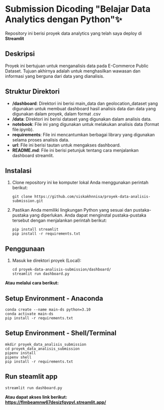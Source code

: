 # Submission Dicoding "Belajar Data Analytics dengan Python"✨

Repository ini berisi proyek data analytics yang telah saya deploy di **Streamlit** 

## Deskripsi

Proyek ini bertujuan untuk menganalisis data pada E-Commerce Public Dataset. Tujuan akhirnya adalah untuk menghasilkan wawasan dan informasi yang berguna dari data yang dianalisis.

## Struktur Direktori

- **/dashboard**: Direktori ini berisi main_data dan geolocation_dataset yang digunakan untuk membuat dashboard hasil analisis data dan data yang digunakan dalam proyek, dalam format .csv 
- **/data**: Direktori ini berisi dataset yang digunakan dalam analisis data.
- **notebook**: File ini yang digunakan untuk melakukan analisis data (format file:ipynb).
- **requirements**: File ini mencantumkan berbagai library yang digunakan selama proses analisis data.
- **url**: File ini berisi tautan untuk mengakses dashboard.
- **README.md**: File ini berisi petunjuk tentang cara menjalankan dashboard streamlit.

## Instalasi

1. Clone repository ini ke komputer lokal Anda menggunakan perintah berikut:

   ```shell
   git clone https://github.com/siskakhnnisa/proyek-data-analisis-submission.git
   ```

2. Pastikan Anda memiliki lingkungan Python yang sesuai dan pustaka-pustaka yang diperlukan. Anda dapat menginstal pustaka-pustaka tersebut dengan menjalankan perintah berikut:

    ```shell
    pip install streamlit
    pip install -r requirements.txt
    ```

## Penggunaan
1. Masuk ke direktori proyek (Local):

    ```shell
    cd proyek-data-analisis-submission/dashboard/
    streamlit run dashboard.py
    ```

**Atau melalui cara berikut:**

## Setup Environment - Anaconda
```
conda create --name main-ds python=3.10
conda activate main-ds
pip install -r requirements.txt
```

## Setup Environment - Shell/Terminal
```
mkdir proyek_data_analisis_submission
cd proyek_data_analisis_submission
pipenv install
pipenv shell
pip install -r requirements.txt
```

## Run steamlit app
```
streamlit run dashboard.py
```
**Atau dapat akses link berikut: https://flmbeamnw67desizfqvpvl.streamlit.app/**
